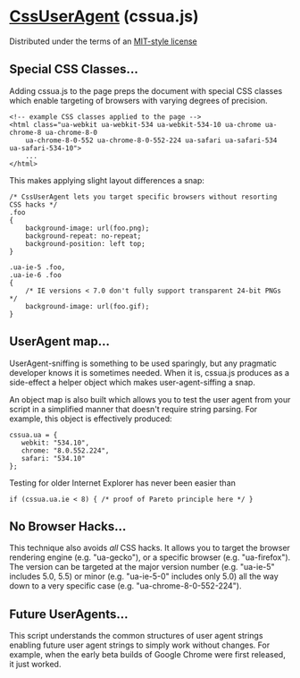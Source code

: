 # [CssUserAgent][1] (cssua.js)
Distributed under the terms of an [MIT-style license][2]

## Special CSS Classes...

Adding cssua.js to the page preps the document with special CSS classes which enable targeting of browsers with varying degrees of precision.

	<!-- example CSS classes applied to the page -->
	<html class="ua-webkit ua-webkit-534 ua-webkit-534-10 ua-chrome ua-chrome-8 ua-chrome-8-0
		ua-chrome-8-0-552 ua-chrome-8-0-552-224 ua-safari ua-safari-534 ua-safari-534-10">
		...
	</html>

This makes applying slight layout differences a snap:

	/* CssUserAgent lets you target specific browsers without resorting CSS hacks */
	.foo
	{
		background-image: url(foo.png);
		background-repeat: no-repeat;
		background-position: left top;
	}

	.ua-ie-5 .foo,
	.ua-ie-6 .foo
	{
		/* IE versions < 7.0 don't fully support transparent 24-bit PNGs */
		background-image: url(foo.gif);
	}

## UserAgent map...

UserAgent-sniffing is something to be used sparingly, but any pragmatic developer knows it is
sometimes needed. When it is, cssua.js produces as a side-effect a helper object which makes
user-agent-siffing a snap.

An object map is also built which allows you to test the user agent from your script in a simplified
manner that doesn't require string parsing. For example, this object is effectively produced:

	cssua.ua = {
	   webkit: "534.10",
	   chrome: "8.0.552.224",
	   safari: "534.10"
	};

Testing for older Internet Explorer has never been easier than

	if (cssua.ua.ie < 8) { /* proof of Pareto principle here */ }

## No Browser Hacks...

This technique also avoids *all* CSS hacks. It allows you to target the browser rendering engine
(e.g. "ua-gecko"), or a specific browser (e.g. "ua-firefox"). The version can be targeted at the major version
number (e.g. "ua-ie-5" includes 5.0, 5.5) or minor (e.g. "ua-ie-5-0" includes only 5.0) all the way down
to a very specific case (e.g. "ua-chrome-8-0-552-224").

## Future UserAgents...

This script understands the common structures of user agent strings enabling future user agent strings to simply
work without changes. For example, when the early beta builds of Google Chrome were first released,
it just worked.

  [1]: http://cssuseragent.org
  [2]: https://bitbucket.org/mckamey/cssuseragent/src/tip/LICENSE.txt
